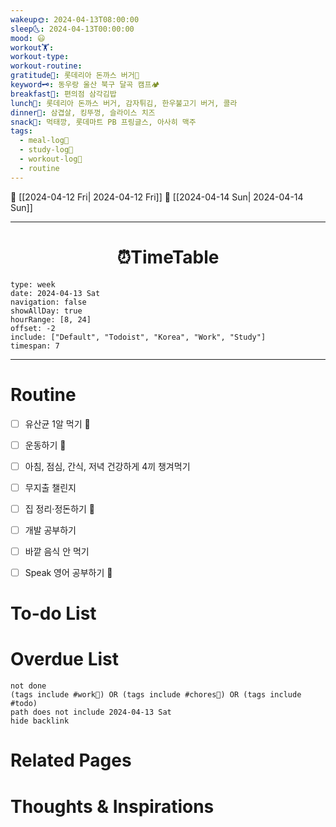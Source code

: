 ```yaml
---
wakeup🌞: 2024-04-13T08:00:00
sleep🌜: 2024-04-13T00:00:00
mood: 😃
workout🏋️: 
workout-type: 
workout-routine: 
gratitude🙏: 롯데리아 돈까스 버거🍔
keyword🗝️: 동우랑 울산 북구 달곡 캠프🏕️
breakfast🍳: 편의점 삼각김밥
lunch🍚: 롯데리아 돈까스 버거, 감자튀김, 한우불고기 버거, 콜라
dinner🥗: 삼겹살, 킹뚜껑, 슬라이스 치즈
snack🍬: 먹태깡, 롯데마트 PB 프링글스, 아사히 맥주
tags:
  - meal-log📝
  - study-log📓
  - workout-log💪
  - routine
---
```


🔺 [[2024-04-12 Fri| 2024-04-12 Fri]]
🔻 [[2024-04-14 Sun| 2024-04-14 Sun]]
___
<h1> <center>⏰TimeTable </center> </h1>

```gEvent
type: week
date: 2024-04-13 Sat
navigation: false
showAllDay: true
hourRange: [8, 24]
offset: -2
include: ["Default", "Todoist", "Korea", "Work", "Study"]
timespan: 7
```

--- 


# Routine 

- [ ] 유산균 1알 먹기 🔼 
- [ ] 운동하기 🔼
- [ ] 아침, 점심, 간식, 저녁 건강하게 4끼 챙겨먹기
- [ ] 무지출 챌린지 
- [ ] 집 정리·정돈하기 🔼
- [ ] 개발 공부하기
- [ ] 바깥 음식 안 먹기 
- [ ] Speak 영어 공부하기 🔼 


# To-do List


# Overdue List
```tasks
not done
(tags include #work💼) OR (tags include #chores🧺) OR (tags include #todo)
path does not include 2024-04-13 Sat
hide backlink
```

# Related Pages



# Thoughts & Inspirations

